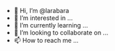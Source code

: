 - 👋 Hi, I’m @larabara
- 👀 I’m interested in ...
- 🌱 I’m currently learning ...
- 💞️ I’m looking to collaborate on ...
- 📫 How to reach me ...

<!---
larabara/larabara is a ✨ special ✨ repository because its `README.md` (this file) appears on your GitHub profile.
You can click the Preview link to take a look at your changes.
--->
